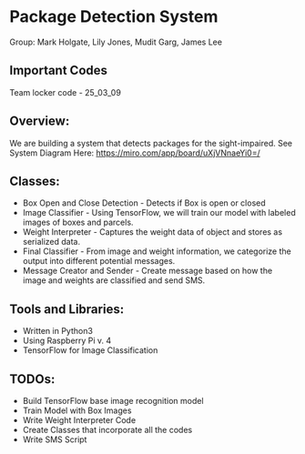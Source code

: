 # Package Detection System
Group: Mark Holgate, Lily Jones, Mudit Garg, James Lee

## Important Codes
Team locker code - 25_03_09

## Overview: 
We are building a system that detects packages for the sight-impaired. 
See System Diagram Here: https://miro.com/app/board/uXjVNnaeYi0=/

## Classes:
- Box Open and Close Detection - Detects if Box is open or closed
- Image Classifier - Using TensorFlow, we will train our model with labeled images of boxes and parcels.
- Weight Interpreter - Captures the weight data of object and stores as serialized data. 
- Final Classifier - From image and weight information, we categorize the output into different potential messages.
- Message Creator and Sender - Create message based on how the image and weights are classified and send SMS. 

## Tools and Libraries:
- Written in Python3
- Using Raspberry Pi v. 4
- TensorFlow for Image Classification


## TODOs:
- Build TensorFlow base image recognition model
- Train Model with Box Images
- Write Weight Interpreter Code
- Create Classes that incorporate all the codes
- Write SMS Script
